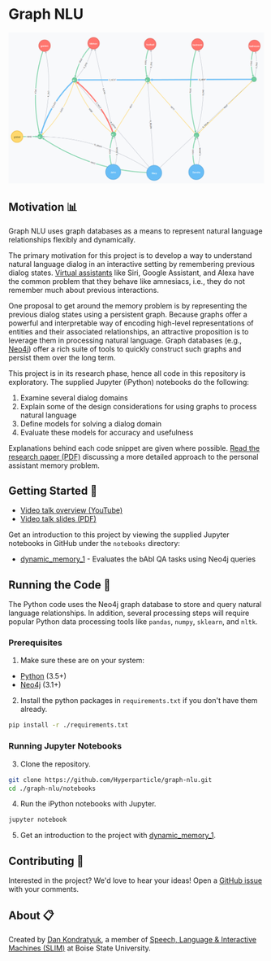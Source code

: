 # Graph NLU

[![Preview Image](/notebooks/screenshots/qa2-multiple-list.png)](notebooks/dynamic_memory_1.ipynb)

## Motivation :bar_chart:

Graph NLU uses graph databases as a means to represent natural language relationships flexibly and dynamically.

The primary motivation for this project is to develop a way to understand natural language dialog in an interactive setting by remembering previous dialog states. [Virtual assistants](https://en.wikipedia.org/wiki/Virtual_assistant_(artificial_intelligence)) like Siri, Google Assistant, and Alexa have the common problem that they behave like amnesiacs, i.e., they do not remember much about previous interactions.

One proposal to get around the memory problem is by representing the previous dialog states using a persistent graph. Because graphs offer a powerful and interpretable way of encoding high-level representations of entities and their associated relationships, an attractive proposition is to leverage them in processing natural language. Graph databases (e.g., [Neo4j](https://neo4j.com/)) offer a rich suite of tools to quickly construct such graphs and persist them over the long term.

This project is in its research phase, hence all code in this repository is exploratory. The supplied Jupyter (iPython) notebooks do the following:

1. Examine several dialog domains
1. Explain some of the design considerations for using graphs to process natural language
1. Define models for solving a dialog domain
1. Evaluate these models for accuracy and usefulness

Explanations behind each code snippet are given where possible. [Read the research paper (PDF)](docs/IPA_Memory_Dan_Kondratyuk_2017.04.30.pdf) discussing a more detailed approach to the personal assistant memory problem.

## Getting Started :traffic_light:

- [Video talk overview (YouTube)](https://www.youtube.com/watch?v=mTCqQ2e08Q8)
- [Video talk slides (PDF)](docs/Graph%20NLU-%20Natural%20Language%20Understanding%20with%20Python%20and%20Neo4j.pdf)

Get an introduction to this project by viewing the supplied Jupyter notebooks in GitHub under the `notebooks` directory:

- [dynamic_memory_1](notebooks/dynamic_memory_1.ipynb) - Evaluates the bAbI QA tasks using Neo4j queries

## Running the Code :snake:

The Python code uses the Neo4j graph database to store and query natural language relationships. In addition, several processing steps will require popular Python data processing tools like `pandas`, `numpy`, `sklearn`, and `nltk`.

### Prerequisites

1. Make sure these are on your system:

- [Python](https://www.python.org/downloads/) (3.5+)
- [Neo4j](https://neo4j.com/download/community-edition/) (3.1+)

2. Install the python packages in `requirements.txt` if you don't have them already.

```bash
pip install -r ./requirements.txt
```

### Running Jupyter Notebooks

3. Clone the repository.

```bash
git clone https://github.com/Hyperparticle/graph-nlu.git
cd ./graph-nlu/notebooks
```

4. Run the iPython notebooks with Jupyter.

```bash
jupyter notebook
```

5. Get an introduction to the project with [dynamic_memory_1](notebooks/dynamic_memory_1.ipynb).

## Contributing :mega:

Interested in the project? We'd love to hear your ideas! Open a [GitHub issue](https://github.com/Hyperparticle/graph-nlu/issues) with your comments.

## About :clipboard:

Created by [Dan Kondratyuk](https://hyperparticle.com/about/), a member of [Speech, Language & Interactive Machines (SLIM)](http://coen.boisestate.edu/slim/) at Boise State University.
